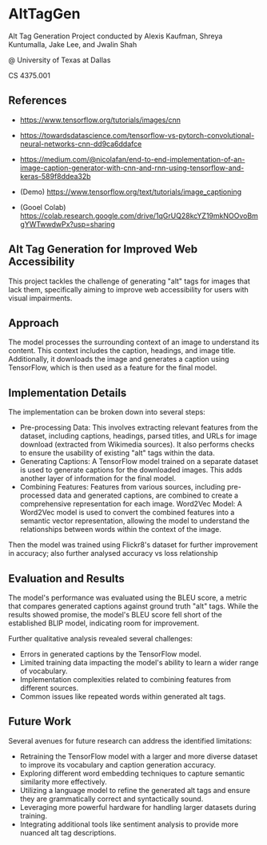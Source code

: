 # AltTagGen
Alt Tag Generation Project conducted by Alexis Kaufman, Shreya Kuntumalla, Jake Lee, and Jwalin Shah

@ University of Texas at Dallas

CS 4375.001

## References
- https://www.tensorflow.org/tutorials/images/cnn
- https://towardsdatascience.com/tensorflow-vs-pytorch-convolutional-neural-networks-cnn-dd9ca6ddafce
- https://medium.com/@nicolafan/end-to-end-implementation-of-an-image-caption-generator-with-cnn-and-rnn-using-tensorflow-and-keras-589f8ddea32b

- (Demo) https://www.tensorflow.org/text/tutorials/image_captioning
- (Gooel Colab) https://colab.research.google.com/drive/1qGrUQ28kcYZ19mkNOOvoBmgYWTwwdwPx?usp=sharing

## Alt Tag Generation for Improved Web Accessibility
This project tackles the challenge of generating "alt" tags for images that lack them, specifically aiming to improve web accessibility for users with visual impairments.

## Approach
The model processes the surrounding context of an image to understand its content. This context includes the caption, headings, and image title. Additionally, it downloads the image and generates a caption using TensorFlow, which is then used as a feature for the final model.

## Implementation Details
The implementation can be broken down into several steps:

- Pre-processing Data: This involves extracting relevant features from the dataset, including captions, headings, parsed titles, and URLs for image download (extracted from Wikimedia sources). It also performs checks to ensure the usability of existing "alt" tags within the data.
- Generating Captions: A TensorFlow model trained on a separate dataset is used to generate captions for the downloaded images. This adds another layer of information for the final model.
- Combining Features: Features from various sources, including pre-processed data and generated captions, are combined to create a comprehensive representation for each image.
Word2Vec Model: A Word2Vec model is used to convert the combined features into a semantic vector representation, allowing the model to understand the relationships between words within the context of the image.

Then the model was trained using Flickr8's dataset for further improvement in accuracy; also further analysed accuracy vs loss relationship

## Evaluation and Results
The model's performance was evaluated using the BLEU score, a metric that compares generated captions against ground truth "alt" tags. While the results showed promise, the model's BLEU score fell short of the established BLIP model, indicating room for improvement.

Further qualitative analysis revealed several challenges:

- Errors in generated captions by the TensorFlow model.
- Limited training data impacting the model's ability to learn a wider range of vocabulary.
- Implementation complexities related to combining features from different sources.
- Common issues like repeated words within generated alt tags.
  
## Future Work
Several avenues for future research can address the identified limitations:

- Retraining the TensorFlow model with a larger and more diverse dataset to improve its vocabulary and caption generation accuracy.
- Exploring different word embedding techniques to capture semantic similarity more effectively.
- Utilizing a language model to refine the generated alt tags and ensure they are grammatically correct and syntactically sound.
- Leveraging more powerful hardware for handling larger datasets during training.
- Integrating additional tools like sentiment analysis to provide more nuanced alt tag descriptions.

